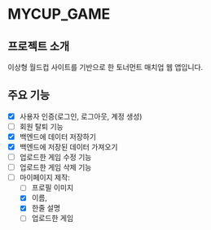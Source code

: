 # MYCUP_GAME

## 프로젝트 소개

이상형 월드컵 사이트를 기반으로 한 토너먼트 매치업 웹 앱입니다.

## 주요 기능

- [x] 사용자 인증(로그인, 로그아웃, 계정 생성)
- [ ] 회원 탈퇴 기능
- [x] 백엔드에 데이터 저장하기
- [x] 백엔드에 저장된 데이터 가져오기
- [ ] 업로드한 게임 수정 기능
- [ ] 업로드한 게임 삭제 기능
- [ ] 마이페이지 제작:
  - [ ] 프로필 이미지
  - [x] 이름,
  - [x] 한줄 설명
  - [ ] 업로드한 게임
